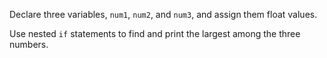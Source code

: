 Declare three variables, `num1`, `num2`, and `num3`, and assign them float values.

Use nested `if` statements to find and print the largest among the three numbers.
